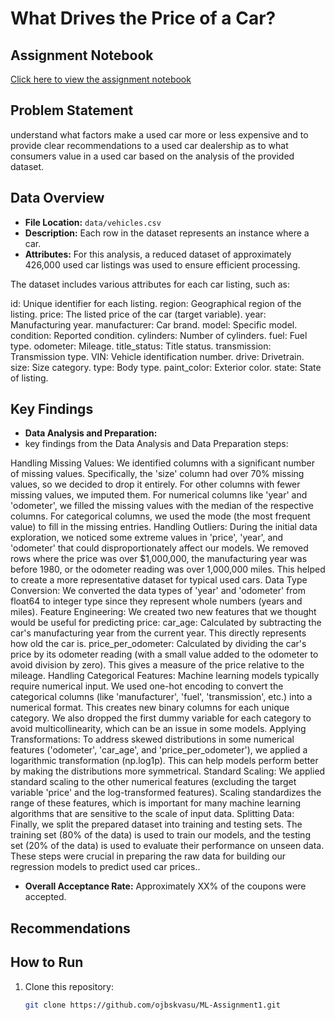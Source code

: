 # What Drives the Price of a Car?

## Assignment Notebook
[Click here to view the assignment notebook](https://github.com/ojbskvasu/ML-Assignment2/blob/main/prompt_II.ipynb)

## Problem Statement
understand what factors make a used car more or less expensive and to provide clear recommendations to a used car dealership as to what consumers value in a used car based on the analysis of the provided dataset.

## Data Overview
- **File Location:** `data/vehicles.csv`
- **Description:** Each row in the dataset represents an instance where a car.
- **Attributes:** For this analysis, a reduced dataset of approximately 426,000 used car listings was used to ensure efficient processing.

The dataset includes various attributes for each car listing, such as:

id: Unique identifier for each listing.
region: Geographical region of the listing.
price: The listed price of the car (target variable).
year: Manufacturing year.
manufacturer: Car brand.
model: Specific model.
condition: Reported condition.
cylinders: Number of cylinders.
fuel: Fuel type.
odometer: Mileage.
title_status: Title status.
transmission: Transmission type.
VIN: Vehicle identification number.
drive: Drivetrain.
size: Size category.
type: Body type.
paint_color: Exterior color.
state: State of listing.

## Key Findings
- **Data Analysis and Preparation:**
- key findings from the Data Analysis and Data Preparation steps:

Handling Missing Values: We identified columns with a significant number of missing values. Specifically, the 'size' column had over 70% missing values, so we decided to drop it entirely. For other columns with fewer missing values, we imputed them. For numerical columns like 'year' and 'odometer', we filled the missing values with the median of the respective columns. For categorical columns, we used the mode (the most frequent value) to fill in the missing entries.
Handling Outliers: During the initial data exploration, we noticed some extreme values in 'price', 'year', and 'odometer' that could disproportionately affect our models. We removed rows where the price was over $1,000,000, the manufacturing year was before 1980, or the odometer reading was over 1,000,000 miles. This helped to create a more representative dataset for typical used cars.
Data Type Conversion: We converted the data types of 'year' and 'odometer' from float64 to integer type since they represent whole numbers (years and miles).
Feature Engineering: We created two new features that we thought would be useful for predicting price:
car_age: Calculated by subtracting the car's manufacturing year from the current year. This directly represents how old the car is.
price_per_odometer: Calculated by dividing the car's price by its odometer reading (with a small value added to the odometer to avoid division by zero). This gives a measure of the price relative to the mileage.
Handling Categorical Features: Machine learning models typically require numerical input. We used one-hot encoding to convert the categorical columns (like 'manufacturer', 'fuel', 'transmission', etc.) into a numerical format. This creates new binary columns for each unique category. We also dropped the first dummy variable for each category to avoid multicollinearity, which can be an issue in some models.
Applying Transformations: To address skewed distributions in some numerical features ('odometer', 'car_age', and 'price_per_odometer'), we applied a logarithmic transformation (np.log1p). This can help models perform better by making the distributions more symmetrical.
Standard Scaling: We applied standard scaling to the other numerical features (excluding the target variable 'price' and the log-transformed features). Scaling standardizes the range of these features, which is important for many machine learning algorithms that are sensitive to the scale of input data.
Splitting Data: Finally, we split the prepared dataset into training and testing sets. The training set (80% of the data) is used to train our models, and the testing set (20% of the data) is used to evaluate their performance on unseen data.
These steps were crucial in preparing the raw data for building our regression models to predict used car prices..

- **Overall Acceptance Rate:** Approximately XX% of the coupons were accepted.


## Recommendations


## How to Run
1. Clone this repository:
   ```bash
   git clone https://github.com/ojbskvasu/ML-Assignment1.git
